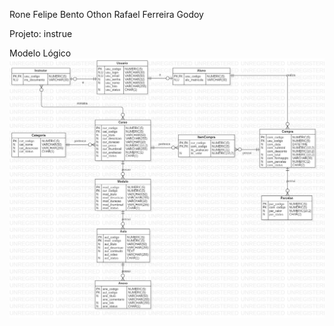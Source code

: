 Rone Felipe Bento
Othon Rafael Ferreira Godoy

Projeto: instrue

Modelo Lógico
![imagem](Diagramas/modelo_logico.jpg)
